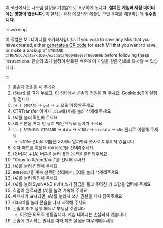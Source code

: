 이 섹션에서는 시스템 설정을 기본값으로 복구하게 됩니다. **설치된 게임과 저장 데이터에는 영향이 없습니다.** 이 절차는 확장 메모리와 에플릿 관련 문제를 해결하는데 **필수입니다.**

::: warning

이 작업은 Mii 데이터를 초기화시킵니다. If you wish to save any Miis that you have created, either [generate a QR code](https://en-americas-support.nintendo.com/app/answers/detail/a_id/298/~/how-to-generate-a-qr-code%E2%84%A2-for-a-mii) for each Mii that you want to save, or make a backup of `SYSNAND CTRNAND:/data/<ID0>/extdata/00048000/f000000b` before following these instructions. 콘솔의 초기 설정이 완료된 _이후에_ 이 파일을 같은 경로로 복사할 수 있습니다.

:::

1. 콘솔의 전원을 꺼 주세요
2. (Start) 를 길게 누르고, 이 상태에서 콘솔의 전원을 켜 주세요. GodMode9이 실행될 겁니다
3. `[0:] SDCARD` -> `gm9` -> `in`으로 이동해 주세요
4. CTRTransfer 이미지 `.bin`에 (X)를 눌러 삭제해 주세요
5. (A)를 눌러 확인해 주세요
6. (B) 버튼을 여러 번 눌러 메인 메뉴로 돌아가 주세요
7. `[1:] SYSNAND CTRNAND` -> `data` -> `<ID0>` -> `sysdata` -> `<0>` 폴더로 이동해 주세요
    - `<ID0>` 폴더의 이름은 32개의 알파벳과 숫자로 이루어져 있습니다
8. 십자 패드를 이용해 `00010017`을 선택해주세요
9. (R 버튼) + (A) 버튼을 눌러 폴더 옵션을 불러와주세요
10. "Copy to 0:/gm9/out"를 선택해 주세요
11. (A)를 눌러 진행해 주세요
12. `00010017`을 계속 선택한 상태에서, (X)를 눌러 삭제해주세요
13. (A)를 눌러 확인해 주세요
14. (A)를 눌려 SysNAND (lvl1) 쓰기 잠금을 풀고 주어진 키 조합을 입력해 주세요
15. 작업이 완료되면 (A)를 눌려 계속해 주세요
16. 메세지가 표시되면, (A)를 눌러서 쓰기 권한을 다시 잠궈주세요
17. (Start)를 눌러 콘솔을 다시 시작해 주세요
18. 콘솔이 최초 실행 메뉴로 부팅될 것입니다
    - 이것은 의도적 행동입니다. 게임 데이터는 손실되지 않습니다
19. 콘솔에 표시되는 안내를 따라 최초 설정을 마무리해주세요
